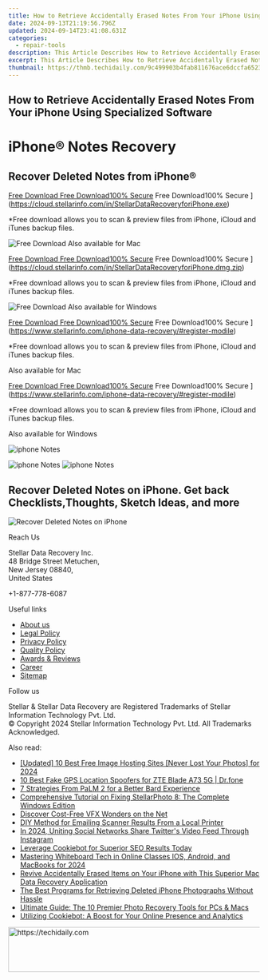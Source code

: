 ```yaml
---
title: How to Retrieve Accidentally Erased Notes From Your iPhone Using Specialized Software
date: 2024-09-13T21:19:56.796Z
updated: 2024-09-14T23:41:08.631Z
categories:
  - repair-tools
description: This Article Describes How to Retrieve Accidentally Erased Notes From Your iPhone Using Specialized Software
excerpt: This Article Describes How to Retrieve Accidentally Erased Notes From Your iPhone Using Specialized Software
thumbnail: https://thmb.techidaily.com/9c499903b4fab811676ace6dccfa6523d6366f829a8f8e74e35020e8fb091823.jpg
---
```


## How to Retrieve Accidentally Erased Notes From Your iPhone Using Specialized Software

# iPhone® Notes Recovery

## Recover Deleted Notes from iPhone®

[Free Download Free Download100% Secure](https://www.stellarinfo.com/gdc/iphone-recovery/images/win.png) Free Download100% Secure ](https://cloud.stellarinfo.com/in/StellarDataRecoveryforiPhone.exe)

 \*Free download allows you to scan & preview files from iPhone, iCloud and iTunes backup files.

![Free Download](https://www.stellarinfo.com/gdc/iphone-recovery/images/small-apple.png) Also available for Mac

[Free Download Free Download100% Secure](https://www.stellarinfo.com/gdc/iphone-recovery/images/mac.png) Free Download100% Secure ](https://cloud.stellarinfo.com/in/StellarDataRecoveryforiPhone.dmg.zip)

 \*Free download allows you to scan & preview files from iPhone, iCloud and iTunes backup files.

![Free Download](https://www.stellarinfo.com/gdc/iphone-recovery/images/small-windows.png) Also available for Windows

[Free Download Free Download100% Secure](https://www.stellarinfo.com/gdc/iphone-recovery/images/win.png) Free Download100% Secure ](https://www.stellarinfo.com/iphone-data-recovery/#register-modile)

 \*Free download allows you to scan & preview files from iPhone, iCloud and iTunes backup files.

 Also available for Mac

[Free Download Free Download100% Secure](https://www.stellarinfo.com/gdc/iphone-recovery/images/mac.png) Free Download100% Secure ](https://www.stellarinfo.com/iphone-data-recovery/#register-modile)

 \*Free download allows you to scan & preview files from iPhone, iCloud and iTunes backup files.

 Also available for Windows

![iphone Notes](https://www.stellarinfo.com/iphone-data-recovery/images/notes.png)

![iphone Notes](https://www.stellarinfo.com/iphone-data-recovery/images/notes.png) ![iphone Notes](https://www.stellarinfo.com/iphone-data-recovery/iphone-recovery/images/bg1-old.png)

## Recover Deleted Notes on iPhone. Get back Checklists,Thoughts, Sketch Ideas, and more

![Recover Deleted Notes on iPhone](https://www.stellarinfo.com/iphone-data-recovery/images/icon-note.png)

Reach Us

 Stellar Data Recovery Inc.  
 48 Bridge Street Metuchen,  
 New Jersey 08840,  
 United States

+1-877-778-6087

Useful links

* [About us](https://tools.techidaily.com/stellardata-recovery/buy-now/)
* [Legal Policy](https://tools.techidaily.com/stellardata-recovery/buy-now/)
* [Privacy Policy](https://tools.techidaily.com/stellardata-recovery/buy-now/)
* [Quality Policy](https://tools.techidaily.com/stellardata-recovery/buy-now/)
* [Awards & Reviews](https://tools.techidaily.com/stellardata-recovery/buy-now/)
* [Career](https://tools.techidaily.com/stellardata-recovery/buy-now/)
* [Sitemap](https://www.stellarinfo.com/sitemap.php)

Follow us

[](https://www.facebook.com/stellarinfo) [](https://twitter.com/stellarinfo) [](https://www.linkedin.com/company/stellardatarecovery/) [](https://www.youtube.com/user/stellarite)

 Stellar & Stellar Data Recovery are Registered Trademarks of Stellar Information Technology Pvt. Ltd.  
 © Copyright 2024 Stellar Information Technology Pvt. Ltd. All Trademarks Acknowledged.

<ins class="adsbygoogle"
     style="display:block"
     data-ad-format="autorelaxed"
     data-ad-client="ca-pub-7571918770474297"
     data-ad-slot="1223367746"></ins>

<ins class="adsbygoogle"
     style="display:block"
     data-ad-client="ca-pub-7571918770474297"
     data-ad-slot="8358498916"
     data-ad-format="auto"
     data-full-width-responsive="true"></ins>

<span class="atpl-alsoreadstyle">Also read:</span>
<div><ul>
<li><a href="https://fox-glue.techidaily.com/updated-10-best-free-image-hosting-sites-never-lost-your-photos-for-2024/"><u>[Updated] 10 Best Free Image Hosting Sites [Never Lost Your Photos] for 2024</u></a></li>
<li><a href="https://location-fake.techidaily.com/10-best-fake-gps-location-spoofers-for-zte-blade-a73-5g-drfone-by-drfone-virtual-android/"><u>10 Best Fake GPS Location Spoofers for ZTE Blade A73 5G | Dr.fone</u></a></li>
<li><a href="https://tech-revival.techidaily.com/7-strategies-from-palm-2-for-a-better-bard-experience/"><u>7 Strategies From PaLM 2 for a Better Bard Experience</u></a></li>
<li><a href="https://data-safeguard.techidaily.com/comprehensive-tutorial-on-fixing-stellarphoto-8-the-complete-windows-edition/"><u>Comprehensive Tutorial on Fixing StellarPhoto 8: The Complete Windows Edition</u></a></li>
<li><a href="https://fox-boxes.techidaily.com/discover-cost-free-vfx-wonders-on-the-net/"><u>Discover Cost-Free VFX Wonders on the Net</u></a></li>
<li><a href="https://techtrends.techidaily.com/diy-method-for-emailing-scanner-results-from-a-local-printer/"><u>DIY Method for Emailing Scanner Results From a Local Printer</u></a></li>
<li><a href="https://twitter-clips.techidaily.com/in-2024-uniting-social-networks-share-twitters-video-feed-through-instagram/"><u>In 2024, Uniting Social Networks Share Twitter's Video Feed Through Instagram</u></a></li>
<li><a href="https://data-safeguard.techidaily.com/leverage-cookiebot-for-superior-seo-results-today/"><u>Leverage Cookiebot for Superior SEO Results Today</u></a></li>
<li><a href="https://screen-activity-recording.techidaily.com/mastering-whiteboard-tech-in-online-classes-ios-android-and-macbooks-for-2024/"><u>Mastering Whiteboard Tech in Online Classes IOS, Android, and MacBooks for 2024</u></a></li>
<li><a href="https://data-safeguard.techidaily.com/revive-accidentally-erased-items-on-your-iphone-with-this-superior-mac-data-recovery-application/"><u>Revive Accidentally Erased Items on Your iPhone with This Superior Mac Data Recovery Application</u></a></li>
<li><a href="https://data-safeguard.techidaily.com/the-best-programs-for-retrieving-deleted-iphone-photographs-without-hassle/"><u>The Best Programs for Retrieving Deleted iPhone Photographs Without Hassle</u></a></li>
<li><a href="https://data-safeguard.techidaily.com/ultimate-guide-the-10-premier-photo-recovery-tools-for-pcs-and-macs/"><u>Ultimate Guide: The 10 Premier Photo Recovery Tools for PCs & Macs</u></a></li>
<li><a href="https://data-safeguard.techidaily.com/utilizing-cookiebot-a-boost-for-your-online-presence-and-analytics/"><u>Utilizing Cookiebot: A Boost for Your Online Presence and Analytics</u></a></li>
</ul></div>

<!-- affiliate ads begin -->
<a href="https://unicoeye.pxf.io/c/5597632/2134233/18498" target="_top" id="2134233">
  <img src="//a.impactradius-go.com/display-ad/18498-2134233" border="0" alt="https://techidaily.com" width="728" height="90"/>
</a>
<img height="0" width="0" src="https://unicoeye.pxf.io/i/5597632/2134233/18498" style="position:absolute;visibility:hidden;" border="0" />
<!-- affiliate ads end -->

